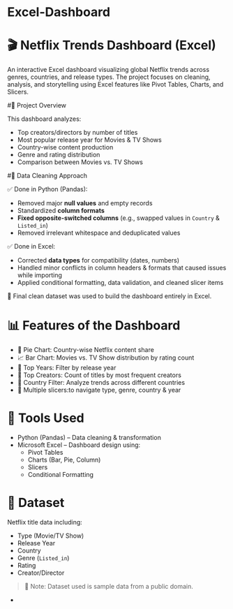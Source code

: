 # Excel-Dashboard
# 🎬 Netflix Trends Dashboard (Excel)

An interactive Excel dashboard visualizing global Netflix trends across genres, countries, and release types. The project focuses on cleaning, analysis, and storytelling using Excel features like Pivot Tables, Charts, and Slicers.

 #📌 Project Overview

This dashboard analyzes:

- Top creators/directors by number of titles
- Most popular release year for Movies & TV Shows
- Country-wise content production
- Genre and rating distribution
- Comparison between Movies vs. TV Shows

 #🧹 Data Cleaning Approach

✅ Done in Python (Pandas):

- Removed major **null values** and empty records  
- Standardized **column formats**
- **Fixed opposite-switched columns** (e.g., swapped values in `Country` & `Listed_in`)
- Removed irrelevant whitespace and deduplicated values

 ✅ Done in Excel:

- Corrected **data types** for compatibility (dates, numbers)  
- Handled minor conflicts in column headers & formats that caused issues while importing  
- Applied conditional formatting, data validation, and cleaned slicer items  

 🧪 Final clean dataset was used to build the dashboard entirely in Excel.

# 📊 Features of the Dashboard

- 📌 Pie Chart: Country-wise Netflix content share  
- 📈 Bar Chart: Movies vs. TV Show distribution by rating count  
- 📅 Top Years: Filter by release year  
- 🎥 Top Creators: Count of titles by most frequent creators  
- 📍 Country Filter: Analyze trends across different countries  
- 🧭 Multiple slicers:to navigate type, genre, country & year

#  🧰 Tools Used

- Python (Pandas) – Data cleaning & transformation  
- Microsoft Excel – Dashboard design using:
  - Pivot Tables
  - Charts (Bar, Pie, Column)
  - Slicers
  - Conditional Formatting

# 📁 Dataset

Netflix title data including:
- Type (Movie/TV Show)
- Release Year
- Country
- Genre (`Listed_in`)
- Rating
- Creator/Director

> 🔐 Note: Dataset used is sample data from a public domain.

-
